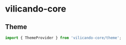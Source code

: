 # vilicando-core

## Theme

```javascript
import { ThemeProvider } from 'vilicando-core/theme';
```
